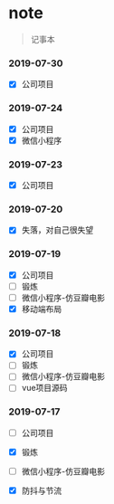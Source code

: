 # note
> 记事本

### 2019-07-30
- [x] 公司项目

### 2019-07-24
- [x] 公司项目
- [x] 微信小程序

### 2019-07-23
- [x] 公司项目

### 2019-07-20
- [x] 失落，对自己很失望

### 2019-07-19
- [x] 公司项目
- [ ] 锻炼
- [ ] 微信小程序-仿豆瓣电影
- [x] 移动端布局

### 2019-07-18
- [x] 公司项目
- [ ] 锻炼
- [ ] 微信小程序-仿豆瓣电影
- [ ] vue项目源码

### 2019-07-17
- [ ] 公司项目
- [x] 锻炼
- [ ] 微信小程序-仿豆瓣电影
- [x] 防抖与节流




